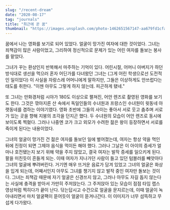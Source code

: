 ```yaml
---
slug: "/recent-dream"
date: "2020-08-17"
tag: "journals"
title: "최근에 꾼 꿈"
thumbnail: "https://images.unsplash.com/photo-1462651567147-aa679fd1cfaf"
---
```



꿈에서 나는 영화를 보기로 되어 있었다. 얼굴이 망가진 여자에 대한 것이었다. 그녀는 죄책감이 많은 사람이었고, 그리하여 정신적으로 문제가 있는 어린 여자를 돌보는 봉사를 맡았다.

그녀가 꾸는 환상인지 반복해서 마주하는 기억이 있다. 어린시절, 어머니 아버지가 하던 방식대로 생선을 먹으러 혼자 어딘가를 다녀왔던 그녀는 (그게 어린 학생으로선 도전적인 일이었다) 이 사실을 자랑스레 어머니에게 말하지만, 그들은 이상하게도 안쓰럽다는 태도를 취한다. "이젠 아무도 그렇게 하지 않는데. 피곤하게 됐네."

또 그녀는 만화경처럼 시야가 180도 이상으로 펼쳐진, 어안 렌즈로 촬영된 영화를 보기도 한다. 그것은 깎아지른 산 속에서 독일인들의 수녀원과 프랑스인 수녀원이 윗동네 아랫동네를 겸하는 이야기였다. 영화 초반에 그들의 사이는 좋아서 서로 웃고 춤추며 서로가 있는 곳을 향해 지붕의 조각을 던지곤 했다. 두 수녀원의 모습이 어안 렌즈로 동시에 보이도록 찍혔다. 그러나 나중엔 코가 크고 외모가 수려한 젊은 왕이 등장하면서 서로를 죽이게 된다는 내용이었다.

그녀의 얼굴이 망가진 건 젊은 여자를 돌보던 일에 벌어졌는데, 여자는 항상 약을 먹인 뒤에 진정이 되면 그제야 음식을 먹이든 해야 했다. 그러나 그날은 이 아이의 증세가 얼마나 호전됐는지 보기 위해 약을 주지 않았고, 결국 여자는 발작 증세를 일으키게 된다. 팔을 미친듯이 흔들게 되는. 이때 여자가 지나가던 사람이 들고 있던 텀블러를 빼앗아다 그녀의 얼굴에 뿌려버린다. 거기엔 매우 뜨거운 음료가 담겨 있었고 그녀의 얼굴은 화상을 입게 되는데, 어째서인지 아무도 그녀를 챙기지 않고 발작 중인 여자만 돌보는 것이다. 그녀는 죄책감 때문에 자기 얼굴은 신경쓰지 않고, 그러나 아무도 자길 돕지 않는다는 사실에 충격을 받아서 가만히 주저앉는다. 그 주저앉아 있는 모습이 점점 타임 랩스 영상처럼 찍히다가 끝이 난다. 닦는답시고 수건으로 얼굴을 문지르는데, 이때 얼굴이 녹아내리면서 마치 얼굴팩이 뜯어듯이 얼굴이 뜯겨나간다. 이 이미지가 너무 섬뜩하고 무섭게 다가왔다.

